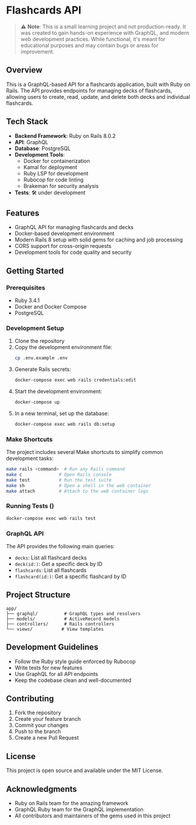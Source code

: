 # Flashcards API

> ⚠️ **Note**: This is a small learning project and not production-ready. It was created to gain hands-on experience with  GraphQL, and modern web development practices. While functional, it's meant for educational purposes and may contain bugs or areas for improvement.

## Overview

This is a GraphQL-based API for a flashcards application, built with Ruby on Rails. The API provides endpoints for managing decks of flashcards, allowing users to create, read, update, and delete both decks and individual flashcards.

## Tech Stack

- **Backend Framework**: Ruby on Rails 8.0.2
- **API**: GraphQL
- **Database**: PostgreSQL
- **Development Tools**:
  - Docker for containerization
  - Kamal for deployment
  - Ruby LSP for development
  - Rubocop for code linting
  - Brakeman for security analysis
- **Tests**: 🛠️ under development

## Features

- GraphQL API for managing flashcards and decks
- Docker-based development environment
- Modern Rails 8 setup with solid gems for caching and job processing
- CORS support for cross-origin requests
- Development tools for code quality and security

## Getting Started

### Prerequisites

- Ruby 3.4.1
- Docker and Docker Compose
- PostgreSQL

### Development Setup

1. Clone the repository
2. Copy the development environment file:
   ```bash
   cp .env.example .env
   ```
3. Generate Rails secrets:
   ```bash
   docker-compose exec web rails credentials:edit
   ```
4. Start the development environment:
   ```bash
   docker-compose up
   ```
5. In a new terminal, set up the database:
   ```bash
   docker-compose exec web rails db:setup
   ```

### Make Shortcuts

The project includes several Make shortcuts to simplify common development tasks:

```bash
make rails <command>  # Run any Rails command
make c              # Open Rails console
make test           # Run the test suite
make sh             # Open a shell in the web container
make attach         # Attach to the web container logs
```

### Running Tests ()

```bash
docker-compose exec web rails test
```

### GraphQL API

The API provides the following main queries:

- `decks`: List all flashcard decks
- `deck(id:)`: Get a specific deck by ID
- `flashcards`: List all flashcards
- `flashcard(id:)`: Get a specific flashcard by ID

## Project Structure

```
app/
├── graphql/          # GraphQL types and resolvers
├── models/           # ActiveRecord models
├── controllers/      # Rails controllers
└── views/           # View templates
```

## Development Guidelines

- Follow the Ruby style guide enforced by Rubocop
- Write tests for new features
- Use GraphQL for all API endpoints
- Keep the codebase clean and well-documented

## Contributing

1. Fork the repository
2. Create your feature branch
3. Commit your changes
4. Push to the branch
5. Create a new Pull Request

## License

This project is open source and available under the MIT License.

## Acknowledgments

- Ruby on Rails team for the amazing framework
- GraphQL Ruby team for the GraphQL implementation
- All contributors and maintainers of the gems used in this project
